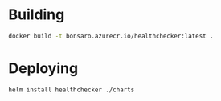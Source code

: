 # Building

```bash
docker build -t bonsaro.azurecr.io/healthchecker:latest .
```

# Deploying

```bash
helm install healthchecker ./charts
```